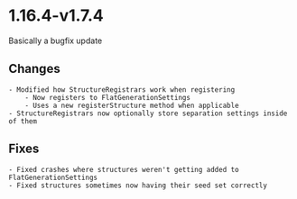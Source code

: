 # 1.16.4-v1.7.4

Basically a bugfix update

## Changes
	- Modified how StructureRegistrars work when registering
		- Now registers to FlatGenerationSettings
		- Uses a new registerStructure method when applicable
	- StructureRegistrars now optionally store separation settings inside of them

## Fixes
	- Fixed crashes where structures weren't getting added to FlatGenerationSettings
	- Fixed structures sometimes now having their seed set correctly